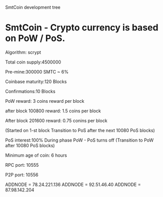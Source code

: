 SmtCoin development tree

SmtCoin - Crypto currency is based on PoW / PoS.
===========================

Algorithm: scrypt

Total coin supply:4500000

Pre-mine:300000 SMTC ~ 6% 

Coinbase maturity:120 Blocks

Confirmations:10 Blocks

PoW reward: 3 coins reward per block

after block 100800 reward: 1.5 coins per block

After block 201600 reward: 0.75 conins per block

(Started on 1-st block
Transition to PoS after the next 10080 PoS blocks)

PoS interest:100%
During phase PoW - PoS turns off
(Transition to PoW after 10080 PoS blocks)

Minimum age of coin: 6 hours

RPC port: 10555

P2P port: 10556



ADDNODE = 78.24.221.136
ADDNODE = 92.51.46.40
ADDNODE = 87.98.142.204
